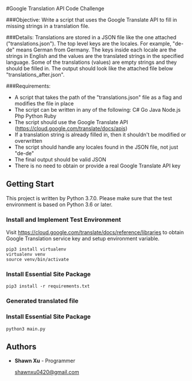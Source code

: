 #Google Translation API Code Challenge

###Objective: 
Write a script that uses the Google Translate API to fill in missing strings in a translation file.

###Details:
Translations are stored in a JSON file like the one attached ("translations.json"). The top level keys are the locales. For example, "de-de" means German from Germany. The keys inside each locale are the strings in English and the values are the translated strings in the specified language.
Some of the translations (values) are empty strings and they should be filled in. The output should look like the attached file below "translations_after.json".

###Requirements:
- A script that takes the path of the "translations.json" file as a flag and modifies the file in place
- The script can be written in any of the following: C#  Go  Java Node.js  Php  Python  Ruby
- The script should use the Google Translate API (https://cloud.google.com/translate/docs/apis)
- If a translation string is already filled in, then it shouldn't be modified or overwritten
- The script should handle any locales found in the JSON file, not just "de-de"
- The final output should be valid JSON
- There is no need to obtain or provide a real Google Translate API key


## Getting Start
This project is written by Python 3.7.0. Please make sure that the test environment is based on Python 3.6 or later.

### Install and Implement Test Environment
Visit https://cloud.google.com/translate/docs/reference/libraries to obtain Google Translation service key and setup environment variable.

```buildoutcfg
pip3 install virtualenv
virtualenv venv
source venv/bin/activate
```

### Install Essential Site Package

```buildoutcfg
pip3 install -r requirements.txt
``` 

### Generated translated file
### Install Essential Site Package

```buildoutcfg
python3 main.py
``` 


## Authors

* **Shawn Xu** - Programmer

  shawnxu0420@gmail.com